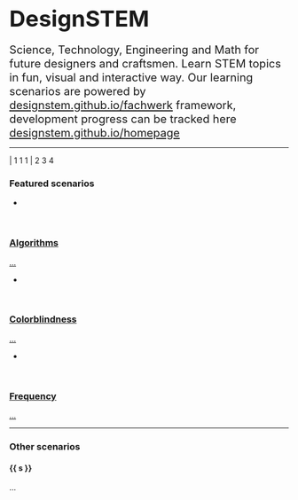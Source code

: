 # <big><big>DesignSTEM</big></big>

<big><big>Science, Technology, Engineering and Math for future designers and craftsmen. Learn STEM topics in fun, visual and interactive way. Our learning scenarios are powered by <a href="https://designstem.github.io/fachwerk">designstem.github.io/fachwerk</a> framework, development progress can be tracked here <a href="https://designstem.github.io/homepage">designstem.github.io/homepage</a></big></big>

---

| 1 1 1
| 2 3 4

### Featured scenarios

-

<a href="./algorithms">
<f-card style="font-weight: normal;">

<center>
<f-scene>
  <component :is="any(['f-circle-pattern','f-grid-pattern'])" scale="0.7" count="12">
    <component :is="any(['f-circle','f-box','f-hexagon'])" slot-scope="data" :r="any([0.1,0.3,0.6])" />
  </component>
</f-scene>
</center>
<br>

### Algorithms

...
</f-card>
</a>

-

<a href="./colorblindness">
<f-card style="font-weight: normal;">

<center>
<f-scene>
  <component :is="any(['f-circle-pattern','f-grid-pattern'])" scale="0.7" count="12">    <component :is="any(['f-circle','f-box','f-hexagon'])" slot-scope="data" :r="any([0.1,0.3,0.6])" />
  </component>
</f-scene>
</center>
<br>

### Colorblindness

...
</f-card>
</a>

-

<a href="./frequency">
<f-card style="font-weight: normal;">

<center>
<f-scene>
  <component :is="any(['f-circle-pattern','f-grid-pattern'])" scale="0.7" count="12">    <component :is="any(['f-circle','f-box','f-hexagon'])" slot-scope="data" :r="any([0.1,0.3,0.6])" />
  </component>
</f-scene>
</center>
<br>

### Frequency

...
</f-card>
</a>


---

### Other scenarios

<div class="grid" style="--cols: 1fr 1fr 1fr 1fr">

<div v-for="s in ['algorithms','colorbits','colorblindness','dyes','easing','example','frequency','frequency_camera','hexagons','metamerism','patterns','plastics','pottery','rgblamp_mixer','rgblamp_timeline','rgblamp_vision','spirals','sunshade','tattoo','tattoo_icons','triangles_explorer','triangles_corners']">
  <a :href="'./' + s">
  <f-card>
    <center>
    <f-scene width="200" height="200">
      <component :is="any(['f-grid-pattern','f-hex-pattern','f-spin-pattern','f-circle-pattern','f-hex-pattern'])" scale="0.7" count="12">
        <component :is="any(['f-circle','f-box','f-hexagon'])" slot-scope="data" :r="any([0.1,0.3,0.6])" />
      </component>
    </f-scene>
    </center>
    <h4>{{ s }}</h4>
    ...
  </f-card>
  </a>
</div>
